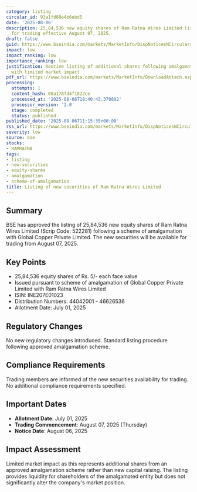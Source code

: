 ```yaml
---
category: listing
circular_id: 93a1fd88e4b6ebd5
date: '2025-08-06'
description: 25,84,536 new equity shares of Ram Ratna Wires Limited listed and permitted
  for trading effective August 07, 2025.
draft: false
guid: https://www.bseindia.com/markets/MarketInfo/DispNoticesNCirculars.aspx?Noticeid={086B52B3-B85E-44DA-9E05-4B6A1D177B99}&noticeno=20250806-23&dt=08/06/2025&icount=23&totcount=60&flag=0
impact: low
impact_ranking: low
importance_ranking: low
justification: Routine listing of additional shares following amalgamation scheme
  with limited market impact
pdf_url: https://www.bseindia.com/markets/MarketInfo/DownloadAttach.aspx?id=20250806-23&attachedId=
processing:
  attempts: 1
  content_hash: 08a178fd4f1822ce
  processed_at: '2025-08-06T18:40:43.370892'
  processor_version: '2.0'
  stage: completed
  status: published
published_date: '2025-08-06T11:15:35+00:00'
rss_url: https://www.bseindia.com/markets/MarketInfo/DispNoticesNCirculars.aspx?Noticeid={086B52B3-B85E-44DA-9E05-4B6A1D177B99}&noticeno=20250806-23&dt=08/06/2025&icount=23&totcount=60&flag=0
severity: low
source: bse
stocks:
- RAMRATNA
tags:
- listing
- new-securities
- equity-shares
- amalgamation
- scheme-of-amalgamation
title: Listing of new securities of Ram Ratna Wires Limited
---
```


## Summary

BSE has approved the listing of 25,84,536 new equity shares of Ram Ratna Wires Limited (Scrip Code: 522281) following a scheme of amalgamation with Global Copper Private Limited. The new securities will be available for trading from August 07, 2025.

## Key Points

- 25,84,536 equity shares of Rs. 5/- each face value
- Issued pursuant to scheme of amalgamation of Global Copper Private Limited with Ram Ratna Wires Limited
- ISIN: INE207E01023
- Distribution Numbers: 44042001 - 46626536
- Allotment Date: July 01, 2025

## Regulatory Changes

No new regulatory changes introduced. Standard listing procedure following approved amalgamation scheme.

## Compliance Requirements

Trading members are informed of the new securities availability for trading. No additional compliance requirements specified.

## Important Dates

- **Allotment Date**: July 01, 2025
- **Trading Commencement**: August 07, 2025 (Thursday)
- **Notice Date**: August 06, 2025

## Impact Assessment

Limited market impact as this represents additional shares from an approved amalgamation scheme rather than new capital raising. The listing provides liquidity for shareholders of the amalgamated entity but does not significantly alter the company's market position.